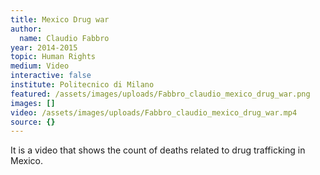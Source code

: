```yaml
---
title: Mexico Drug war
author:
  name: Claudio Fabbro
year: 2014-2015
topic: Human Rights
medium: Video
interactive: false
institute: Politecnico di Milano
featured: /assets/images/uploads/Fabbro_claudio_mexico_drug_war.png
images: []
video: /assets/images/uploads/Fabbro_claudio_mexico_drug_war.mp4
source: {}
---
```

It is a video that shows the count of deaths related to drug trafficking in Mexico.
